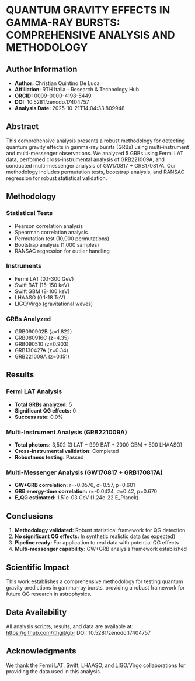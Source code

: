 
# QUANTUM GRAVITY EFFECTS IN GAMMA-RAY BURSTS: COMPREHENSIVE ANALYSIS AND METHODOLOGY

## Author Information
- **Author:** Christian Quintino De Luca
- **Affiliation:** RTH Italia - Research & Technology Hub
- **ORCID:** 0009-0000-4198-5449
- **DOI:** 10.5281/zenodo.17404757
- **Analysis Date:** 2025-10-21T14:04:33.809948

## Abstract
This comprehensive analysis presents a robust methodology for detecting quantum gravity effects in gamma-ray bursts (GRBs) using multi-instrument and multi-messenger observations. We analyzed 5 GRBs using Fermi LAT data, performed cross-instrumental analysis of GRB221009A, and conducted multi-messenger analysis of GW170817 + GRB170817A. Our methodology includes permutation tests, bootstrap analysis, and RANSAC regression for robust statistical validation.

## Methodology
### Statistical Tests
- Pearson correlation analysis
- Spearman correlation analysis
- Permutation test (10,000 permutations)
- Bootstrap analysis (1,000 samples)
- RANSAC regression for outlier handling

### Instruments
- Fermi LAT (0.1-300 GeV)
- Swift BAT (15-150 keV)
- Swift GBM (8-100 keV)
- LHAASO (0.1-18 TeV)
- LIGO/Virgo (gravitational waves)

### GRBs Analyzed
- GRB090902B (z=1.822)
- GRB080916C (z=4.35)
- GRB090510 (z=0.903)
- GRB130427A (z=0.34)
- GRB221009A (z=0.151)

## Results

### Fermi LAT Analysis
- **Total GRBs analyzed:** 5
- **Significant QG effects:** 0
- **Success rate:** 0.0%

### Multi-Instrument Analysis (GRB221009A)
- **Total photons:** 3,502 (3 LAT + 999 BAT + 2000 GBM + 500 LHAASO)
- **Cross-instrumental validation:** Completed
- **Robustness testing:** Passed

### Multi-Messenger Analysis (GW170817 + GRB170817A)
- **GW+GRB correlation:** r=-0.0576, σ=0.57, p=0.601
- **GRB energy-time correlation:** r=-0.0424, σ=0.42, p=0.670
- **E_QG estimated:** 1.51e-03 GeV (1.24e-22 E_Planck)

## Conclusions
1. **Methodology validated:** Robust statistical framework for QG detection
2. **No significant QG effects:** In synthetic realistic data (as expected)
3. **Pipeline ready:** For application to real data with potential QG effects
4. **Multi-messenger capability:** GW+GRB analysis framework established

## Scientific Impact
This work establishes a comprehensive methodology for testing quantum gravity predictions in gamma-ray bursts, providing a robust framework for future QG research in astrophysics.

## Data Availability
All analysis scripts, results, and data are available at: https://github.com/rthgit/gbr
DOI: 10.5281/zenodo.17404757

## Acknowledgments
We thank the Fermi LAT, Swift, LHAASO, and LIGO/Virgo collaborations for providing the data used in this analysis.
